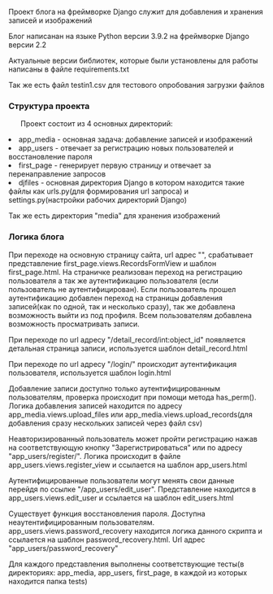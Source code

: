 <p>Проект блога на фреймворке Django служит для добавления и хранения записей и изображений</p>
<p>Блог написанан на языке Python версии 3.9.2 на фреймворке Django версии 2.2</p>
<p>Актуальные версии библиотек, которые были установлены для работы написаны в файле requirements.txt</p>
<p>Так же есть файл testin1.csv для тестового опробования загрузки файлов</p>
<h3>Структура проекта</h3>
<ul>Проект состоит из 4 основных директорий:</ul>
    <li>app_media - основная задача: добавление записей и изображений</li>
    <li>app_users - отвечает за регистрацию новых пользователей и восстановление пароля</li>
    <li>first_page - генерирует первую страницу и отвечает за перенаправление запросов</li>
    <li>djfiles - основная директория Django в котором находится такие файлы как urls.py(для формирования url запроса)
        и settings.py(настройки рабочих директорий Django)</li>
<p>Так же есть директория "media" для хранения изображений</p>
<h3>Логика блога</h3>
<p>При переходе на основную страницу сайта, url адрес "", срабатывает представление first_page.views.RecordsFormView и шаблон first_page.html. На страничке реализован переход на регистрацию пользователя а так же аутентификацию пользователя (если пользователь не аутентифицирован). Если пользователь прошел аутентификацию добавлен переход на страницы добавления записей(как по одной, так и несколько сразу), так же добавлена возможность выйти из под профиля. Всем пользователям добавлена возможность просматривать записи.
<p>При переходе по url адресу "/detail_record/int:object_id" появляется детальная страница записи, используется шаблон detail_record.html</p>
<p>При переходе по url адресу "/login/" происходит аутентификация пользователя, используется шаблон login.html</p>
<p>Добавление записи доступно только аутентифицированным пользователям, проверка происходит при помощи метода has_perm(). Логика добавления записей находится по адресу app_media.views.upload_files или app_media.views.upload_records(для добавления сразу нескольких записей через файл csv)
<p>Неавторизированный пользователь может пройти регистрацию нажав на соответствующую кнопку "Зарегистрироваться" или по адресу "app_users/register/". Логика происходит в файле app_users.views.register_view и ссылается на шаблон app_users.html</p>
<p>Аутентифицированные пользователи могут менять свои данные перейдя по ссылке "/app_users/edit_user". Представление находится в app_users.views.edit_user и ссылается на шаблон edit_users.html</p>
<p>Существует функция восстановления пароля. Доступна неаутентифицированным пользователям. app_users.views.password_recovery  находится логика данного скрипта и ссылается на шаблон password_recovery.html. Url адрес "app_users/password_recovery"
<p>Для каждого представления выполнены соответствующие тесты(в директориях: app_media, app_users, first_page, в каждой из которых находится папка tests)</p>